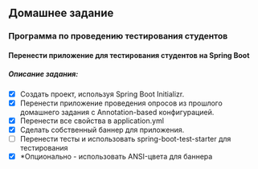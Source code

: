 ## Домашнее задание
### Программа по проведению тестирования студентов
#### Перенести приложение для тестирования студентов на Spring Boot

##### Описание задания:
- [x] Создать проект, используя Spring Boot Initializr.
- [x] Перенести приложение проведения опросов из прошлого домашнего задания с Annotation-based конфигурацией.
- [x] Перенести все свойства в application.yml
- [x] Сделать собственный баннер для приложения.
- [ ] Перенести тесты и использовать spring-boot-test-starter для тестирования
- [x]  *Опционально - использовать ANSI-цвета для баннера